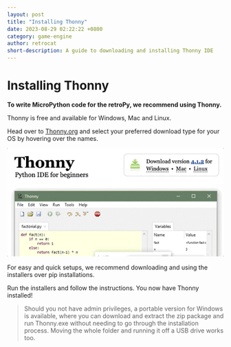 ```yaml
---
layout: post
title: "Installing Thonny"
date: 2023-08-29 02:22:22 +0800
category: game-engine
author: retrocat
short-description: A guide to downloading and installing Thonny IDE
---
```



# Installing Thonny

**To write MicroPython code for the retroPy, we recommend using Thonny.**

Thonny is free and available for Windows, Mac and Linux.

Head over to [Thonny.org](https://thonny.org/) and select your preferred download type for your OS by hovering over the names.

  
![Choosing Thonny for Windows/Mac/Linux](https://github.com/respawnin/retropy-docs/blob/main/assets/basics/download-thonny.gif?raw=true)

For easy and quick setups, we recommend downloading and using the installers over pip installations.

Run the installers and follow the instructions. You now have Thonny installed!



> Should you not have admin privileges, a portable version for Windows is available, where you can download and extract the zip package and run Thonny.exe without needing to go through the installation process.
> Moving the whole folder and running it off a USB drive works too.



  
